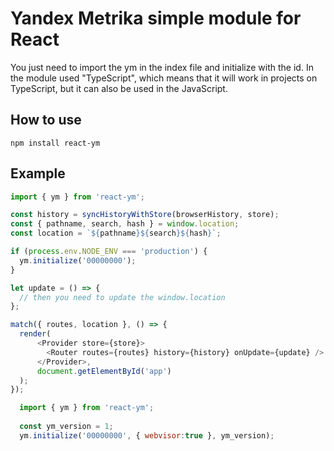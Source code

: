 # Yandex Metrika simple module for React

You just need to import the ym in the index file and initialize with the id.
In the module used  "TypeScript", which means that it will work in projects on TypeScript, but it can also be used in the JavaScript.

## How to use

`npm install react-ym`

## Example

```js
import { ym } from 'react-ym';

const history = syncHistoryWithStore(browserHistory, store);
const { pathname, search, hash } = window.location;
const location = `${pathname}${search}${hash}`;

if (process.env.NODE_ENV === 'production') {
  ym.initialize('00000000');
}

let update = () => {
  // then you need to update the window.location
};

match({ routes, location }, () => {
  render(
      <Provider store={store}>
        <Router routes={routes} history={history} onUpdate={update} />
      </Provider>,
      document.getElementById('app')
  );
});
```
```js
  import { ym } from 'react-ym';
  
  const ym_version = 1;
  ym.initialize('00000000', { webvisor:true }, ym_version);
```
